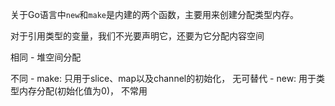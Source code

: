 关于Go语言中`new`和`make`是内建的两个函数，主要用来创建分配类型内存。

对于引用类型的变量，我们不光要声明它，还要为它分配内容空间

相同
	-   堆空间分配

不同
	- make: 只用于slice、map以及channel的初始化， 无可替代
	- new: 用于类型内存分配(初始化值为0)， 不常用